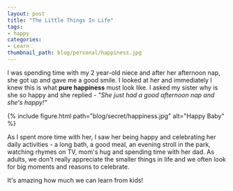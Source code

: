 ```yaml
---
layout: post
title: "The Little Things In Life"
tags:
- happy
categories:
- Learn
thumbnail_path: blog/personal/happiness.jpg
---
```


I was spending time with my 2 year-old niece and after her afternoon nap, she got up and gave me a good smile. I looked at her and immediately I knew this is what **pure happiness** must look like. I asked my sister why is she so happy and she replied - *"She just had a good afternoon nap and she's happy!"*

{% include figure.html path="blog/secret/happiness.jpg" alt="Happy Baby" %}

As I spent more time with her, I saw her being happy and celebrating her daily activities - a long bath, a good meal, an evening stroll in the park, watching rhymes on TV, mom's hug and spending time with her dad. As adults, we don't really appreciate the smaller things in life and we often look for big moments and reasons to celebrate.

It's amazing how much we can learn from kids!